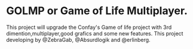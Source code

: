 # GOLMP or Game of Life Multiplayer.
This project will upgrade the Confay's Game of life project with 3rd dimention,multiplayer,good grafics and some new features. This project developing by @ZebraGab, @Absurdlogik and @erlinberg.

